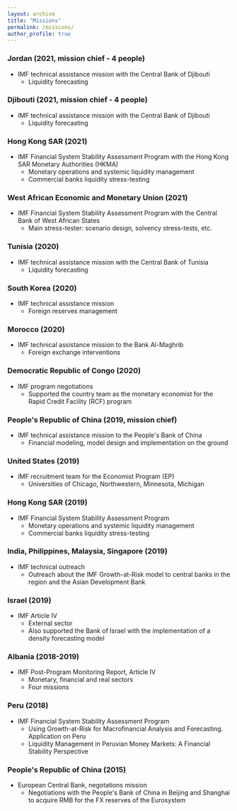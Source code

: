 ```yaml
---
layout: archive
title: "Missions"
permalink: /missions/
author_profile: true
---
```


### Jordan (2021, mission chief - 4 people)
* IMF technical assistance mission with the Central Bank of Djibouti
  * Liquidity forecasting

### Djibouti (2021, mission chief - 4 people)
* IMF technical assistance mission with the Central Bank of Djibouti
  * Liquidity forecasting

### Hong Kong SAR (2021)
* IMF Financial System Stability Assessment Program with the Hong Kong SAR
  Monetary Authorities (HKMA)
  * Monetary operations and systemic liquidity management
  * Commercial banks liquidity stress-testing

### West African Economic and Monetary Union (2021)
* IMF Financial System Stability Assessment Program with the Central Bank of West African States
  * Main stress-tester: scenario design, solvency stress-tests, etc.

### Tunisia (2020)
* IMF technical assistance mission with the Central Bank of Tunisia
  * Liquidity forecasting

### South Korea (2020)
* IMF technical assistance mission 
  * Foreign reserves management

### Morocco (2020)
* IMF technical assistance mission to the Bank Al-Maghrib 
  * Foreign exchange interventions

### Democratic Republic of Congo (2020)
* IMF program negotiations 
  * Supported the country team as the monetary economist for the Rapid Credit
    Facility (RCF) program

### People's Republic of China (2019, mission chief)
* IMF technical assistance mission to the People's Bank of China 
  * Financial modeling, model design and implementation on the ground

### United States (2019)
* IMF recruitment team for the Economist Program (EP) 
  * Universities of Chicago, Northwestern, Minnesota, Michigan

### Hong Kong SAR (2019)
* IMF Financial System Stability Assessment Program 
  * Monetary operations and systemic liquidity management
  * Commercial banks liquidity stress-testing

### India, Philippines, Malaysia, Singapore (2019)
* IMF technical outreach
  * Outreach about the IMF Growth-at-Risk model to central banks in
    the region and the Asian Development Bank

### Israel (2019)
* IMF Article IV 
  * External sector
  * Also supported the Bank of Israel with the implementation of a density
    forecasting model

### Albania (2018-2019)
* IMF Post-Program Monitoring Report, Article IV
  * Monetary, financial and real sectors
  * Four missions

### Peru (2018)
* IMF Financial System Stability Assessment Program
  * Using Growth-at-Risk for Macrofinancial Analysis and Forecasting. Application on Peru 
  * Liquidity Management in Peruvian Money Markets: A Financial Stability
      Perspective 

### People's Republic of China (2015)
* European Central Bank, negotations mission
  * Negotiations with the People's Bank of China in Beijing and Shanghai to acquire RMB for the FX reserves of the Eurosystem
    
